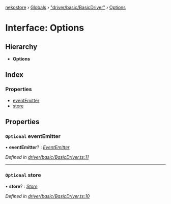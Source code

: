 [nekostore](../README.md) › [Globals](../globals.md) › ["driver/basic/BasicDriver"](../modules/_driver_basic_basicdriver_.md) › [Options](_driver_basic_basicdriver_.options.md)

# Interface: Options

## Hierarchy

* **Options**

## Index

### Properties

* [eventEmitter](_driver_basic_basicdriver_.options.md#optional-eventemitter)
* [store](_driver_basic_basicdriver_.options.md#optional-store)

## Properties

### `Optional` eventEmitter

• **eventEmitter**? : *[EventEmitter](_driver_basic_eventemitter_.eventemitter.md)*

*Defined in [driver/basic/BasicDriver.ts:11](https://github.com/esnya/nekostore/blob/master/src/driver/basic/BasicDriver.ts#L11)*

___

### `Optional` store

• **store**? : *[Store](_store_store_.store.md)*

*Defined in [driver/basic/BasicDriver.ts:10](https://github.com/esnya/nekostore/blob/master/src/driver/basic/BasicDriver.ts#L10)*
